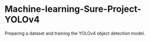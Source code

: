 # Machine-learning-Sure-Project-YOLOv4
Preparing a dataset and training the YOLOv4 object detection model.
